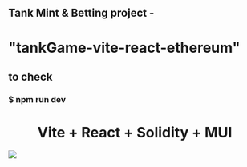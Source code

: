 ### <h2> Tank Mint & Betting project - <h1>"tankGame-vite-react-ethereum"</h1></h2>
### <h2>to check </h2>
<h3>$ npm run dev</h3>


<h1 style="text-align: center">
    Vite + React + Solidity + MUI
</h1>

![](/Tank.gif)

<br/>
